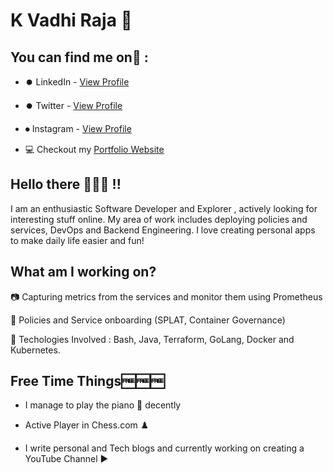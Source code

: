 # K Vadhi Raja 🍵
## You can find me on🔎 :
- ⏺️ LinkedIn  - [View Profile](https://www.linkedin.com/in/vadhiraja7/)


- ⏺️ Twitter - [View Profile](https://twitter.com/Vadhiraja3)


- ⏺ Instagram - [View Profile](https://www.instagram.com/vadhi_k7/)


- 💻 Checkout my [Portfolio Website](https://vrpk07.wixsite.com/vadhirajashome)

## Hello there 👀🙋‍♂️  !!
I am an enthusiastic Software Developer and Explorer , actively looking for interesting stuff online. My area of work includes deploying policies and services, DevOps and Backend Engineering. I love creating personal apps to make daily life easier and fun!

###


## What am I working on?
📷 Capturing metrics from the services and monitor them using Prometheus

🔐 Policies and Service onboarding (SPLAT, Container Governance)

📝 Techologies Involved : Bash, Java, Terraform, GoLang, Docker and Kubernetes.

## Free Time Things🆓🆓🆓
- I manage to play the piano 🎹 decently

- Active Player in Chess.com ♟️

- I write personal and Tech blogs and currently working on creating a YouTube Channel ▶️
